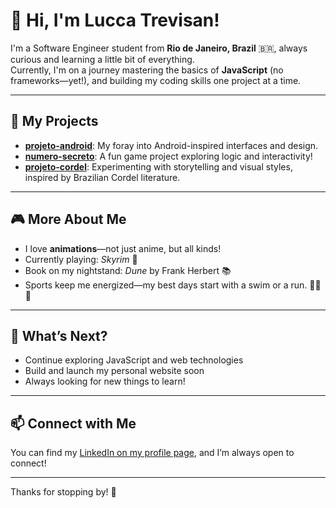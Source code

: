 # 👋 Hi, I'm Lucca Trevisan!

I'm a Software Engineer student from **Rio de Janeiro, Brazil** 🇧🇷, always curious and learning a little bit of everything.  
Currently, I'm on a journey mastering the basics of **JavaScript** (no frameworks—yet!), and building my coding skills one project at a time.

---

## 🚀 My Projects

- [**projeto-android**](https://github.com/luccatrevisan/projeto-android): My foray into Android-inspired interfaces and design.
- [**numero-secreto**](https://github.com/luccatrevisan/numero-secreto): A fun game project exploring logic and interactivity!
- [**projeto-cordel**](https://github.com/luccatrevisan/projeto-cordel): Experimenting with storytelling and visual styles, inspired by Brazilian Cordel literature.

---

## 🎮 More About Me

- I love **animations**—not just anime, but all kinds!
- Currently playing: _Skyrim_ 🐉
- Book on my nightstand: _Dune_ by Frank Herbert 📚
- Sports keep me energized—my best days start with a swim or a run. 🏊‍♂️🏃

---

## 🌱 What’s Next?

- Continue exploring JavaScript and web technologies
- Build and launch my personal website soon
- Always looking for new things to learn!

---

## 📫 Connect with Me

You can find my [LinkedIn on my profile page](https://github.com/luccatrevisan), and I’m always open to connect!

---

Thanks for stopping by! 🚀
